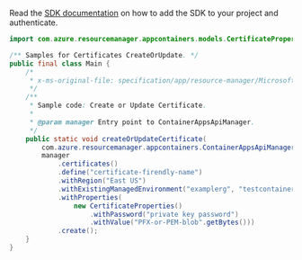 Read the [SDK documentation](https://github.com/Azure/azure-sdk-for-java/blob/azure-resourcemanager-appcontainers_1.0.0-beta.2/sdk/appcontainers/azure-resourcemanager-appcontainers/README.md) on how to add the SDK to your project and authenticate.

```java
import com.azure.resourcemanager.appcontainers.models.CertificateProperties;

/** Samples for Certificates CreateOrUpdate. */
public final class Main {
    /*
     * x-ms-original-file: specification/app/resource-manager/Microsoft.App/stable/2022-03-01/examples/Certificate_CreateOrUpdate.json
     */
    /**
     * Sample code: Create or Update Certificate.
     *
     * @param manager Entry point to ContainerAppsApiManager.
     */
    public static void createOrUpdateCertificate(
        com.azure.resourcemanager.appcontainers.ContainerAppsApiManager manager) {
        manager
            .certificates()
            .define("certificate-firendly-name")
            .withRegion("East US")
            .withExistingManagedEnvironment("examplerg", "testcontainerenv")
            .withProperties(
                new CertificateProperties()
                    .withPassword("private key password")
                    .withValue("PFX-or-PEM-blob".getBytes()))
            .create();
    }
}
```
